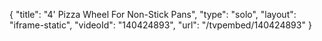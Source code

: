 {
    "title": "4' Pizza Wheel For Non-Stick Pans",
    "type": "solo",
    "layout": "iframe-static",
    "videoId": "140424893",
    "url": "\/tvpembed\/140424893"
}